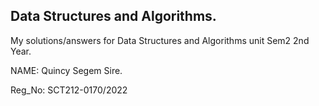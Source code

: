 ## Data Structures and Algorithms.
My solutions/answers for Data Structures and Algorithms unit Sem2 2nd Year.

NAME: Quincy Segem Sire.

Reg_No: SCT212-0170/2022